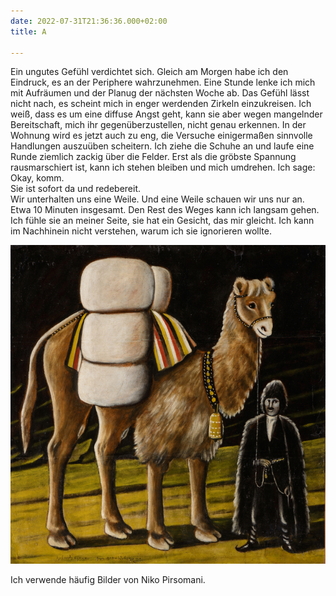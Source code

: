 ```yaml
---
date: 2022-07-31T21:36:36.000+02:00
title: A

---
```

Ein ungutes Gefühl verdichtet sich. Gleich am Morgen habe ich den Eindruck, es an der Periphere wahrzunehmen. Eine Stunde lenke ich mich mit Aufräumen und der Planug der nächsten Woche ab. Das Gefühl lässt nicht nach, es scheint mich in enger werdenden Zirkeln einzukreisen. Ich weiß, dass es um eine diffuse Angst geht, kann sie aber wegen mangelnder Bereitschaft, mich ihr gegenüberzustellen, nicht genau erkennen. In der Wohnung wird es jetzt auch zu eng, die Versuche einigermaßen sinnvolle Handlungen auszuüben scheitern. Ich ziehe die Schuhe an und laufe eine Runde ziemlich zackig über die Felder. Erst als die gröbste Spannung rausmarschiert ist, kann ich stehen bleiben und mich umdrehen. Ich sage: Okay, komm.  
Sie ist sofort da und redebereit.  
Wir unterhalten uns eine Weile. Und eine Weile schauen wir uns nur an. Etwa 10 Minuten insgesamt. Den Rest des Weges kann ich langsam gehen. Ich fühle sie an meiner Seite, sie hat ein Gesicht, das mir gleicht. Ich kann im Nachhinein nicht verstehen, warum ich sie ignorieren wollte.

![](/uploads/kamel.jpg)

Ich verwende häufig Bilder von Niko Pirsomani.